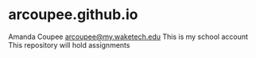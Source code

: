 # arcoupee.github.io
Amanda Coupee
arcoupee@my.waketech.edu
This is my school account
This repository will hold assignments